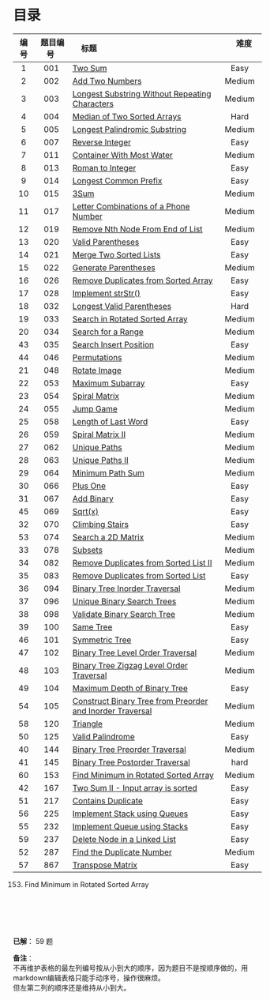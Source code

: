 # 目录

|编号| 题目编号 |     标题     |       难度       |
|:----------:|:----------:|:----------------------------------------------- | :---------------:|
|   1   |   001  |   [Two Sum][40]   |     Easy    |
|   2   |   002  |   [Add Two Numbers][1]   |     Medium    |
|   3   |   003  |   [Longest Substring Without Repeating Characters][41]   |  Medium  |
|   4   |   004  |   [Median of Two Sorted Arrays][2]   |     Hard    |
|   5   |   005  |   [Longest Palindromic Substring][3]   |     Medium    |
|   6   |   007  |   [Reverse Integer][4]   |     Easy    |
|   7   |   011  |   [Container With Most Water][5]   |     Medium    |
|   8   |   013  |   [Roman to Integer][6]   |     Easy    |
|   9   |   014  |   [Longest Common Prefix][42]   |     Easy    |
|   10  |   015  |   [3Sum][7]   |     Medium    |
|   11  |   017  |   [Letter Combinations of a Phone Number][8]   |     Medium    |
|   12  |   019  |   [Remove Nth Node From End of List][9]   |     Medium    |
|   13  |   020  |   [Valid Parentheses][10]   |     Easy    |
|   14  |   021  |   [Merge Two Sorted Lists][11]   |     Easy    |
|   15  |   022  |   [Generate Parentheses][12]  |     Medium    |
|   16  |   026  |   [Remove Duplicates from Sorted Array][13]  |     Easy    |
|   17  |   028  |   [Implement strStr()][14]  |   Easy  |
|   18  |   032  |   [Longest Valid Parentheses][15]  |   Hard  |
|   19  |   033  |   [Search in Rotated Sorted Array][16]  |   Medium  |
|   20  |   034  |   [Search for a Range][17]  |   Medium  |
|   43  |   035  |   [Search Insert Position][43]  |   Easy  |
|   44  |   046  |   [Permutations][44]  |   Medium  |
|   21  |   048  |   [Rotate Image][18] |   Medium  |
|   22  |   053  |   [Maximum Subarray][19]  |   Easy  |
|   23  |   054  |   [Spiral Matrix][20]  |   Medium  |
|   24  |   055  |   [Jump Game][21]  |   Medium  |
|   25  |   058  |   [Length of Last Word][22]  |   Easy  |
|   26  |   059  |   [Spiral Matrix II][23]  |   Medium  |
|   27  |   062  |   [Unique Paths][24]  |   Medium  |
|   28  |   063  |   [Unique Paths II][25]  |   Medium  |
|   29  |   064  |   [Minimum Path Sum][26]  |   Medium  |
|   30  |   066  |   [Plus One][27]  |   Easy  |
|   31  |   067  |   [Add Binary][28]  |   Easy  |
|   45  |   069  |   [Sqrt(x)][45]  |   Easy  |
|   32  |   070  |   [Climbing Stairs][29]  |   Easy  |
|   53  |   074  |   [Search a 2D Matrix][53]  |   Medium  |
|   33  |   078  |   [Subsets][30]  |   Medium  |
|   34  |   082  |   [Remove Duplicates from Sorted List II][31]  |   Medium  |
|   35  |   083  |   [Remove Duplicates from Sorted List][32]  |   Easy  |
|   36  |   094  |   [Binary Tree Inorder Traversal][33]  |   Medium  |
|   37  |   096  |   [Unique Binary Search Trees][34]  |   Medium  |
|   38  |   098  |   [Validate Binary Search Tree][35]  |   Medium  |
|   39  |   100  |   [Same Tree][36]  |   Easy  |
|   46  |   101  |   [Symmetric Tree][46]  |   Easy  |
|   47  |   102  |   [Binary Tree Level Order Traversal][47]  |   Medium  |
|   48  |   103  |   [Binary Tree Zigzag Level Order Traversal][48]  |   Medium  |
|   49  |   104  |   [Maximum Depth of Binary Tree][49]  |   Easy  |
|   54  |   105  |   [Construct Binary Tree from Preorder and Inorder Traversal][54]  |   Medium  |
|   58  |   120  |   [Triangle][58]  |   Medium  |
|   50  |   125  |   [Valid Palindrome][50]  |   Easy  |
|   40  |   144  |   [Binary Tree Preorder Traversal][37]  |   Medium  |
|   41  |   145  |   [Binary Tree Postorder Traversal][38]  |   hard  |
|   60  |   153  |   [Find Minimum in Rotated Sorted Array][60]  |   Medium  |
|   42  |   167  |   [Two Sum II - Input array is sorted][39]  |   Easy  |
|   51  |   217  |   [Contains Duplicate][51]  |   Easy  |
|   56  |   225  |   [Implement Stack using Queues][56]  |   Easy  |
|   55  |   232  |   [Implement Queue using Stacks][55]  |   Easy  |
|   59  |   237  |   [Delete Node in a Linked List][59]  |   Easy  |
|   52  |   287  |   [Find the Duplicate Number][52]  |   Medium  |
|   57  |   867  |   [Transpose Matrix][57]  |   Easy  |


153. Find Minimum in Rotated Sorted Array

</br>
</br>
</br>
</br>

**已解**： 59 题


**备注**：</br>
不再维护表格的最左列编号按从小到大的顺序，因为题目不是按顺序做的，用markdown编辑表格只能手动序号，操作很麻烦。</br>
但左第二列的顺序还是维持从小到大。


  [1]: https://github.com/Zelda256/LeetCode_Zelda/blob/master/Problems/002.%20Add%20Two%20Numbers.md
  [2]: https://github.com/Zelda256/LeetCode_Zelda/blob/master/Problems/004.%20Median%20of%20Two%20Sorted%20Arrays.md
  [3]: https://github.com/Zelda256/LeetCode_Zelda/blob/master/Problems/005.%20Longest%20Palindromic%20Substring.md
  [4]: https://github.com/Zelda256/LeetCode_Zelda/blob/master/Problems/007.%20Reverse%20Integer.md
  [5]: https://github.com/Zelda256/LeetCode_Zelda/blob/master/Problems/011.%20Container%20With%20Most%20Water.md
  [6]: https://github.com/Zelda256/LeetCode_Zelda/blob/master/Problems/013.%20Roman%20to%20Integer.md
  [7]: https://github.com/Zelda256/LeetCode_Zelda/blob/master/Problems/015.%203Sum.md
  [8]: https://github.com/Zelda256/LeetCode_Zelda/blob/master/Problems/017.%20Letter%20Combinations%20of%20a%20Phone%20Number.md
  [9]: https://github.com/Zelda256/LeetCode_Zelda/blob/master/Problems/019.%20Remove%20Nth%20Node%20From%20End%20of%20List.md
  [10]: https://github.com/Zelda256/LeetCode_Zelda/blob/master/Problems/020.%20Valid%20Parentheses.md
  [11]: https://github.com/Zelda256/LeetCode_Zelda/blob/master/Problems/021.%20Merge%20Two%20Sorted%20Lists.md
  [12]: https://github.com/Zelda256/LeetCode_Zelda/blob/master/Problems/022.%20Generate%20Parentheses.md
  [13]: https://github.com/Zelda256/LeetCode_Zelda/blob/master/Problems/026.%20Remove%20Duplicates%20from%20Sorted%20Array.md
  [14]: https://github.com/Zelda256/LeetCode_Zelda/blob/master/Problems/028.%20Implement%20strStr%28%29.md
  [15]: https://github.com/Zelda256/LeetCode_Zelda/blob/master/Problems/032.%20Longest%20Valid%20Parentheses.md
  [16]: https://github.com/Zelda256/LeetCode_Zelda/blob/master/Problems/033.%20Search%20in%20Rotated%20Sorted%20Array.md
  [17]: https://github.com/Zelda256/LeetCode_Zelda/blob/master/Problems/034.%20Search%20for%20a%20Range.md
  [18]: https://github.com/Zelda256/LeetCode_Zelda/blob/master/Problems/048.%20Rotate%20Image.md
  [19]: https://github.com/Zelda256/LeetCode_Zelda/blob/master/Problems/053.%20Maximum%20Subarray.md
  [20]: https://github.com/Zelda256/LeetCode_Zelda/blob/master/Problems/054.%20Spiral%20Matrix.md
  [21]: https://github.com/Zelda256/LeetCode_Zelda/blob/master/Problems/055.%20Jump%20Game.md
  [22]: https://github.com/Zelda256/LeetCode_Zelda/blob/master/Problems/058.%20Length%20of%20Last%20Word.md
  [23]: https://github.com/Zelda256/LeetCode_Zelda/blob/master/Problems/059.%20Spiral%20Matrix%20II.md
  [24]: https://github.com/Zelda256/LeetCode_Zelda/blob/master/Problems/062.%20Unique%20Paths.md
  [25]: https://github.com/Zelda256/LeetCode_Zelda/blob/master/Problems/063.%20Unique%20Paths%20II.md
  [26]: https://github.com/Zelda256/LeetCode_Zelda/blob/master/Problems/064.%20Minimum%20Path%20Sum.md
  [27]: https://github.com/Zelda256/LeetCode_Zelda/blob/master/Problems/066.%20Plus%20One.md
  [28]: https://github.com/Zelda256/LeetCode_Zelda/blob/master/Problems/067.%20Add%20Binary.md
  [29]: https://github.com/Zelda256/LeetCode_Zelda/blob/master/Problems/070.%20Climbing%20Stairs.md
  [30]: https://github.com/Zelda256/LeetCode_Zelda/blob/master/Problems/078.%20Subsets.md
  [31]: https://github.com/Zelda256/LeetCode_Zelda/blob/master/Problems/082.%20Remove%20Duplicates%20from%20Sorted%20List%20II.md
  [32]: https://github.com/Zelda256/LeetCode_Zelda/blob/master/Problems/083.%20Remove%20Duplicates%20from%20Sorted%20List.md
  [33]: https://github.com/Zelda256/LeetCode_Zelda/blob/master/Problems/094.%20Binary%20Tree%20Inorder%20Traversal.md
  [34]: https://github.com/Zelda256/LeetCode_Zelda/blob/master/Problems/096.%20Unique%20Binary%20Search%20Trees.md
  [35]: https://github.com/Zelda256/LeetCode_Zelda/blob/master/Problems/098.%20Validate%20Binary%20Search%20Tree.md
  [36]: https://github.com/Zelda256/LeetCode_Zelda/blob/master/Problems/100.%20Same%20Tree.md
  [37]: https://github.com/Zelda256/LeetCode_Zelda/blob/master/Problems/144.%20Binary%20Tree%20Preorder%20Traversal.md
  [38]: https://github.com/Zelda256/LeetCode_Zelda/blob/master/Problems/145.%20Binary%20Tree%20Postorder%20Traversal.md
  [39]: https://github.com/Zelda256/LeetCode_Zelda/blob/master/Problems/167.%20Two%20Sum%20II%20-%20Input%20array%20is%20sorted.md
  [40]:https://github.com/Zelda256/LeetCode_Zelda/blob/master/Problems/001.%20Two%20Sum.md
  [41]:https://github.com/Zelda256/LeetCode_Zelda/blob/master/Problems/003.%20Longest%20Substring%20Without%20Repeating%20Characters.md
  [42]:https://github.com/Zelda256/LeetCode_Zelda/blob/master/Problems/014.%20Longest%20Common%20Prefix.md
  [43]:https://github.com/Zelda256/LeetCode_Zelda/blob/master/Problems/035.%20Search%20Insert%20Position.md
  [44]:https://github.com/Zelda256/LeetCode_Zelda/blob/master/Problems/046.%20Permutations.md
  [45]:https://github.com/Zelda256/LeetCode_Zelda/blob/master/Problems/069.%20Sqrt(x).md
  [46]:https://github.com/Zelda256/LeetCode_Zelda/blob/master/Problems/101.%20Symmetric%20Tree.md
  [47]:https://github.com/Zelda256/LeetCode_Zelda/blob/master/Problems/102.%20Binary%20Tree%20Level%20Order%20Traversal.md
  [48]:https://github.com/Zelda256/LeetCode_Zelda/blob/master/Problems/103.%20Binary%20Tree%20Zigzag%20Level%20Order%20Traversal.md
  [49]:https://github.com/Zelda256/LeetCode_Zelda/blob/master/Problems/104.%20Maximum%20Depth%20of%20Binary%20Tree.md
  [50]:https://github.com/Zelda256/LeetCode_Zelda/blob/master/Problems/125.%20Valid%20Palindrome.md
  [51]:https://github.com/Zelda256/LeetCode_Zelda/blob/master/Problems/217.%20Contains%20Duplicate.md
  [52]:https://github.com/Zelda256/LeetCode_Zelda/blob/master/Problems/287.%20Find%20the%20Duplicate%20Number.md
  [53]:https://github.com/Zelda256/LeetCode_Zelda/blob/master/Problems/074.%20Search%20a%202D%20Matrix.md
  [54]:https://github.com/Zelda256/LeetCode_Zelda/blob/master/Problems/105.%20Construct%20Binary%20Tree%20from%20Preorder%20and%20Inorder%20Traversal.md
  [55]:https://github.com/Zelda256/LeetCode_Zelda/blob/master/Problems/232.%20Implement%20Queue%20using%20Stacks.md
  [56]:https://github.com/Zelda256/LeetCode_Zelda/blob/master/Problems/225.%20Implement%20Stack%20using%20Queues.md
  [57]:https://github.com/Zelda256/LeetCode_Zelda/blob/master/Problems/867.%20Transpose%20Matrix.md
  [58]:https://github.com/Zelda256/LeetCode_Zelda/blob/master/Problems/120.%20Triangle.md
  [59]:https://github.com/Zelda256/LeetCode_Zelda/blob/master/Problems/237.%20Delete%20Node%20in%20a%20Linked%20List.md
  [60]:https://github.com/Zelda256/LeetCode_Zelda/blob/master/Problems/153.%20Find%20Minimum%20in%20Rotated%20Sorted%20Array.md
  



